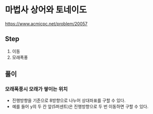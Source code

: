 # 마법사 상어와 토네이도
https://www.acmicpc.net/problem/20057

## Step
1. 이동
2. 모래폭풍

## 풀이
### 모래폭풍시 모래가 쌓이는 위치
- 진행방향을 기준으로 8방향으로 나누어 상대좌표를 구할 수 있다.
- 예를 들어 y의 두 칸 앞(5퍼센트)은 진행방향으로 두 번 이동하면 구할 수 있다.
